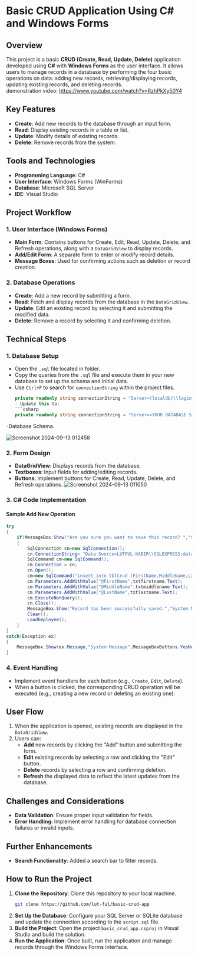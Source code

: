 
# Basic CRUD Application Using C# and Windows Forms

## Overview
This project is a basic **CRUD (Create, Read, Update, Delete)** application developed using **C#** with **Windows Forms** as the user interface. It allows users to manage records in a database by performing the four basic operations on data: adding new records, retrieving/displaying records, updating existing records, and deleting records.<br/>
demonstration video: https://www.youtube.com/watch?v=RzhPkXy50Y4
## Key Features
- **Create**: Add new records to the database through an input form.
- **Read**: Display existing records in a table or list.
- **Update**: Modify details of existing records.
- **Delete**: Remove records from the system.

## Tools and Technologies
- **Programming Language**: C#
- **User Interface**: Windows Forms (WinForms)
- **Database**: Microsoft SQL Server
- **IDE**: Visual Studio

## Project Workflow

### 1. User Interface (Windows Forms)
- **Main Form**: Contains buttons for Create, Edit, Read, Update, Delete, and Refresh operations, along with a `DataGridView` to display records.
- **Add/Edit Form**: A separate form to enter or modify record details.
- **Message Boxes**: Used for confirming actions such as deletion or record creation.

### 2. Database Operations
- **Create**: Add a new record by submitting a form.
- **Read**: Fetch and display records from the database in the `DataGridView`.
- **Update**: Edit an existing record by selecting it and submitting the modified data.
- **Delete**: Remove a record by selecting it and confirming deletion.

## Technical Steps

### 1. Database Setup
- Open the `.sql` file located in folder.
- Copy the queries from the `.sql` file and execute them in your new database to set up the schema and initial data.
- Use `Ctrl+F` to search for `connectionString` within the project files.
     ```csharp
     private readonly string connectionString = "Server=(localdb)\\login;Database=FinanceTracker;Trusted_Connection=True;";
   - Update this to:
     ```csharp
     private readonly string connectionString = "Server=<YOUR DATABASE SERVER/SOURCE>;Database=<DATABASENAME>;Trusted_Connection=True;";
-Database Schema.

![Screenshot 2024-09-13 012458](https://github.com/user-attachments/assets/1bd53e35-2260-413f-9b4e-cebeaae12356)


### 2. Form Design
- **DataGridView**: Displays records from the database.
- **Textboxes**: Input fields for adding/editing records.
- **Buttons**: Implement buttons for Create, Read, Update, Delete, and Refresh operations.
![Screenshot 2024-09-13 011050](https://github.com/user-attachments/assets/590ed2a7-0330-4d73-b071-1e1142ab75cf)


### 3. C# Code Implementation

#### Sample Add New Operation

```csharp
try
{
    if(MessageBox.Show("Are you sure you want to save this record? ","System Message",MessageBoxButtons.YesNo,MessageBoxIcon.Question)==DialogResult.Yes)
    {
        SqlConnection cn=new SqlConnection();
        cn.ConnectionString= "Data Source=LUTFUL-KABIR\\SQLEXPRESS;database=Crud_test;Integrated Security=True";
        SqlCommand cm=new SqlCommand();
        cm.Connection = cn;
        cn.Open();
        cm=new SqlCommand("insert into tblCrud (FirstName,MiddleName,LastName) values(@FirstName,@MiddleName,@LastName)",cn);
        cm.Parameters.AddWithValue("@FirstName",txtfirstname.Text);
        cm.Parameters.AddWithValue("@MiddleName",txtmiddlename.Text);
        cm.Parameters.AddWithValue("@LastName",txtlastname.Text);
        cm.ExecuteNonQuery();
        cn.Close();
        MessageBox.Show("Record has been successfully saved.","System Message",MessageBoxButtons.OK,MessageBoxIcon.Information);
        Clear();
        LoadEmployee();
    }
}
catch(Exception ex)
{
    MessageBox.Show(ex.Message,"System Message",MessageBoxButtons.YesNo,MessageBoxIcon.Error);
}
```

### 4. Event Handling
- Implement event handlers for each button (e.g., `Create`, `Edit`, `Delete`).
- When a button is clicked, the corresponding CRUD operation will be executed (e.g., creating a new record or deleting an existing one).

## User Flow
1. When the application is opened, existing records are displayed in the `DataGridView`.
2. Users can:
   - **Add** new records by clicking the "Add" button and submitting the form.
   - **Edit** existing records by selecting a row and clicking the "Edit" button.
   - **Delete** records by selecting a row and confirming deletion.
   - **Refresh** the displayed data to reflect the latest updates from the database.

## Challenges and Considerations
- **Data Validation**: Ensure proper input validation for fields.
- **Error Handling**: Implement error handling for database connection failures or invalid inputs.

## Further Enhancements
- **Search Functionality**: Added a search bar to filter records.

## How to Run the Project
1. **Clone the Repository**: Clone this repository to your local machine.
   ```bash
   git clone https://github.com/lut-ful/basic-crud-app
   ```
2. **Set Up the Database**: Configure your SQL Server or SQLite database and update the connection according to the `script.sql` file.
3. **Build the Project**: Open the project `basic_crud_app.csproj` in Visual Studio and build the solution.
4. **Run the Application**: Once built, run the application and manage records through the Windows Forms interface.

